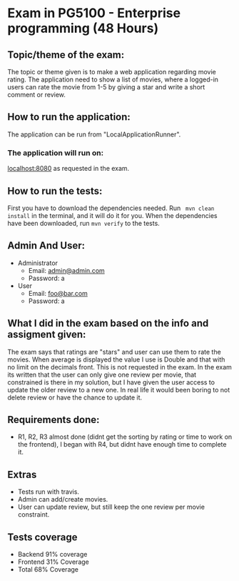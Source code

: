 # Exam in PG5100 - Enterprise programming (48 Hours)

## Topic/theme of the exam:

The topic or theme given is to make a web application regarding movie rating. The application need to show a list of movies, where a logged-in users can rate the movie from 1-5 by giving a star and write a short comment or review.

## How to run the application:

The application can be run from "LocalApplicationRunner". 

### The application will run on:
[localhost:8080](http://localhost:8080) as requested in the exam.

## How to run the tests:

First you have to download the dependencies needed. Run ` mvn clean install` in the terminal, and it will do it for you.
When the dependencies have been downloaded, run `mvn verify` to the tests.

## Admin And User:

- Administrator
  - Email: admin@admin.com
  - Password: a
- User
  - Email: foo@bar.com
  - Password: a
                                 
## What I did in the exam based on the info and assigment given:

The exam says that ratings are "stars" and user can use them to rate the movies. 
When average is displayed the value I use is  Double and that with no limit on the decimals front. 
This is not requested in the exam. In the exam its written that the user can only give one review per movie, that constrained is there in my solution,
but I have given the user access to update the older review to a new one. In real life it would been boring to not delete review or have the chance to update it. 

## Requirements done:

 - R1, R2, R3 almost done (didnt get the sorting by rating or time to work on the frontend), I began with R4, but didnt have enough time to complete it.
 
## Extras

 - Tests run with travis.
 - Admin can add/create movies.
 - User can update review, but still keep the one review per movie constraint.

## Tests coverage
 - Backend 91% coverage
 - Frontend 31% Coverage
 - Total 68% Coverage
